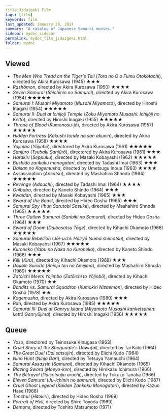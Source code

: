 ```yaml
---
title:Jidaigeki Film 
tags: [film]
keywords: film
last_updated: January 28, 2017
summary: "A catalog of Japanese Samurai movies."
sidebar: mydoc_sidebar
permalink: mydoc_film_jidaigeki.html
folder: mydoc
---
```


## Viewed

* _The Men Who Tread on the Tiger's Tail_ (_Tora no O o Fumu Otokotachi_), directed by Akira Kurosawa (1945) &#9733;&#9733;&#9733;
* _Rashōmon_, directed by Akira Kurosawa (1950) &#9733;&#9733;&#9733;&#9733;
* _Seven Samurai_ (_Shichinin no Samurai_), directed by Akira Kurosawa (1954) &#9733;&#9733;&#9733;&#9733;&#9733;
* _Samurai I: Musahi Miyamoto_ (_Musahi Miyamoto_), directed by Hiroshi Inagaki (1954) &#9733;&#9733;&#9733;&#9733;&#9733;
* _Samurai II: Duel at Ichijoji Temple_ (_Zoku Miyamoto Musashi: Ichijōji no Kettō_), directed by Hiroshi Inagaki (1955) &#9733;&#9733;&#9733;&#9733;&#9733;
* _Throne of Blood_ (_Kumonosu-jō_), directed by Akira Kurosawa (1957) &#9733;&#9733;&#9733;&#9733;&#9733;
* _Hidden Fortress_ (_Kakushi toride no san akunin_), directed by Akira Kurosawa (1958) &#9733;&#9733;&#9733;&#9733;
* _Yojimbo_ (_Yōjinbō_), directored by Akira Kurosawa (1961) &#9733;&#9733;&#9733;&#9733;&#9733;
* _Sanjuro_ (_Tsubaki Sanjūrō_), directored by Akira Kurosawa (1961) &#9733;&#9733;&#9733;
* _Harakiri_ (_Seppuku_), directed by Masaki Kobayashi (1962) &#9733;&#9733;&#9733;&#9733;&#9733;
* _Bushido zankoku monogatari_, directed by Tadashi Imai (1963) &#9733;&#9733;&#9733;
* _Daisan no Kagemusha_, directed by Umetsugu Inoue (1963) &#9733;&#9733;&#9733;&#9733;
* Assassination (_Ansatsu_), directed by Mashahiro Shnoda (1964) &#9733;&#9733;&#9733;&#9733;&#9733;
* _Revenge_ (_Adauchi_), directed by Tadashi Imai (1964) &#9733;&#9733;&#9733;&#9733;
* _Onibaba_, directed by Kaneto Shindo (1964) &#9733;&#9733;&#9733;
* _Kwaidan_, directed by Masaki Kobayashi (1965) &#9733;&#9733;&#9733;
* _Sword of the Beast_, directed by Hideo Gosha (1965) &#9733;&#9733;&#9733;
* _Samurai Spy_ (_Ibun Sarutobi Sasuke_), directed by Mashahiro Shnoda (1965) &#9733;&#9733;&#9733;&#9733;&#9733;
* _Three Outlaw Samurai_ (_Sanbiki no Samurai_), directed by Hideo Gosha (1964) &#9733;&#9733;&#9733;
* _Sword of Doom_ (_Daibosatsu  Tōge_), directed by Kihachi Okamoto (1966) &#9733;&#9733;&#9733;&#9733;&#9733;
* _Samurai Rebellion_ (_Jōi-uchi: Hairyō tsuma shimatsu_), directed by Masaki Kobayahsi (1967) &#9733;&#9733;&#9733;&#9733;&#9733;
* _Kuroneko_ (_Yabu no Naka no Kuroneko_), directed by Kaneto Shindo (1968) &#9733;&#9733;&#9733;
* _Kill!_ (_Kiru_), directed by Kihachi Okamoto (1968) &#9733;&#9733;&#9733;
* _Double Suicide_ (_Shinjū ten no Amijima_), directed by Mashahiro Shnoda (1969) &#9733;&#9733;&#9733;&#9733;&#9733;
* _Zatoichi Meets Yojimbo_ (_Zatōichi to Yōjinbō_), directed by Kihachi Okamoto (1970) &#9733;&#9733;
* _Bandits vs. Samurai Squadron_ (_Kumokiri Nizaemon_), directed by Hideo Gosha (1978) &#9733;&#9733;
* _Kagemusha_, directed by Akira Kurosawa (1980) &#9733;&#9733;&#9733;
* _Ran_, directed by Akira Kurosawa (1985) &#9733;&#9733;&#9733;&#9733;&#9733;
* _Samurai III: Duel at Ganryu Island_ (_Miyamoto Musashi kanketsuhen: kettō Ganryūjima_), directed by Hiroshi Inagaki (1956) &#9733;&#9733;&#9733;&#9733;&#9733;

## Queue

* _Yoso_, directored by Teinosuke Kinugasa (1963) 
* _Cruel Story of the Shogunate's Downfall_, directed by Tai Kato (1964)
* _The Great Duel_ (_Dai satsujin_), directed by Eiichi Kudo (1964)
* _Nina Hunt_ (_Ninja Gari_), directed by Tetsuya Yamauchi (1964)
* _Samurai Assassin_ (_Samurai_), directed by Kihachi Okamoto (1965)
* _Blazing Sword_ (_Moeyo-ken_), directed by Hirokazu Ichimura (1966)
* _The Betrayal_ (_Daisatsujin orochi_), directed by Tokuzo Tanaka (1966)
* _Eleven Samurai_ (_Ju-ichinin no samurai_), directed by Eiichi Kudo (1967)
* _Cruel Ghost Legend_ (_Kaidan Zankoku Monogatari_), directed by Kazuo Hase (1968)
* _Tenchu!_ (_Hitokiri_), directed by Hideo Gosha (1969)
* _Portrait of Hell_, directed by Shiro Toyoda (1969)
* _Demons_, directed by Toshiro Matsumoto (1971)
